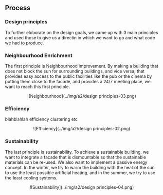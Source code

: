 ## Process

###  Design principles
To further eloborate on the design goals, we came up with 3 main principles and used those to give us a directin in which we want to go and what code we had to produce.
### Neighbourhood Enrichment
The first principle is Neighbourhood improvement. By making a building that does not block the sun for surrounding buildings, and vice versa, that provides easy access to the public facilities like the pub or the cinema by putting them close to the facade, and provides a 24/7 meeting place, we want to reach this first principle.
<center>
    ![Neighbourhood](../img/a2/design principles-03.png)
</center>

### Efficiency
blahblahlah efficiency clustering etc
<center>
    ![Efficiency](../img/a2/design principles-02.png)
</center>

### Sustainability
The last principle is sustainability. To achieve a sustainable building, we want to integrate a facade that is dismountable so that the sustainable materials can be re-used. We also want to implement a passive energy concept. In the winter, we try to warm the building with the heat of the sun to use the least possible artificial heating, and in the summer, we try to use the least cooling systems.
<center>
    ![Sustainability](../img/a2/design principles-04.png)
</center>